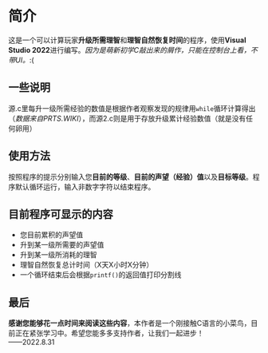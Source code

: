 # 简介
这是一个可以计算玩家**升级所需理智**和**理智自然恢复时间**的程序，使用**Visual Studio 2022**进行编写。*因为是萌新初学C敲出来的屑作，只能在控制台上看，不带UI。*:(
## 一些说明
源.c里每升一级所需经验的数值是根据作者观察发现的规律用`while`循环计算得出（*数据来自PRTS.WIKI*），而源2.c则是用于存放升级累计经验数值（就是没有任何卵用）
## 使用方法
按照程序的提示分别输入您**目前的等级**、**目前的声望（经验）值**以及**目标等级**。程序默认循环运行，输入非数字字符以结束程序。
## 目前程序可显示的内容
* 您目前累积的声望值
* 升到某一级所需要的声望值
* 升到某一级所消耗的理智
* 理智自然恢复总计时间（X天X小时X分钟）
* 一个循环结束后会根据`printf()`的返回值打印分割线
## 最后
**感谢您能够花一点时间来阅读这些内容**，本作者是一个刚接触C语言的小菜鸟，目前正在紧张学习中。希望您能多多支持作者，让我们一起进步！  
——2022.8.31
